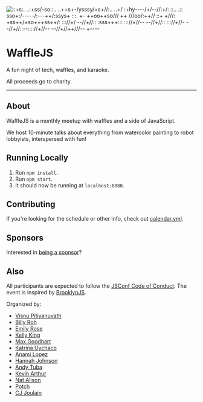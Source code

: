 ![
                 ::+s:.
             ..:+ss/-so::..
         ..++s+-/ysssy/+s+//:..
     ..+/ :+hy----/+/--//:+/:  ::..
  .::  sso+:/-----/:---++/:ssys+  :::.
 +-   ++oo++so/// ++ ///oo/:++//    ::+
 +///:    +ss++/+so+++ss++/:    ::://+/
 --//+//::    :sss+++:::    ::://+//--
     --//+//::           ::://+//-
         --//+//::--:::://+//--
             --//+//++///--
                 +----
](/images/wmo.png)

WaffleJS
========

A fun night of tech, waffles, and karaoke.

All proceeds go to charity.

* * *

About
-----
WaffleJS is a monthly meetup with waffles and a side of JavaScript.

We host 10-minute talks about everything from watercolor painting to
robot lobbyists, interspersed with fun!

Running Locally
------------
1. Run `npm install`.
2. Run `npm start`.
3. It should now be running at `localhost:8080`.

Contributing
------------
If you're looking for the schedule or other info, check out [calendar.yml](models/calendar.yml).

Sponsors
--------
Interested in [being a sponsor](https://wafflejs.com/sponsorship)?

Also
----
All participants are expected to follow the [JSConf Code of Conduct][1]. The event is inspired by [BrooklynJS][2].

Organized by:
- [Visnu Pitiyanuvath][@visnup]
- [Billy Roh][@billyroh]
- [Emily Rose][@nexxylove]
- [Kelly King][@kng]
- [Max Goodhart][@chromakode]
- [Katrina Uychaco][@kuychaco]
- [Anami Lopez][@anami-sf]
- [Hannah Johnson][@hanndull]
- [Andy Tuba][@andytuba]
- [Kevin Arthur][@heykevinarthur]
- [Nat Alison][@tesseralis]
- [Potch][@potch]
- [CJ Joulain][@cjoulain]


[1]: http://jsconf.com/codeofconduct.html
[2]: http://brooklynjs.com

[@visnup]: https://twitter.com/visnup
[@billyroh]: https://twitter.com/billyroh
[@nexxylove]: https://twitter.com/nexxylove
[@kng]: https://twitter.com/kng
[@chromakode]: https://twitter.com/chromakode
[@kuychaco]: https://twitter.com/kuychaco
[@anami-sf]: https://github.com/anami-sf
[@hanndull]: https://github.com/hanndull
[@andytuba]: https://twitter.com/andytuba
[@heykevinarthur]: https://github.com/heykevinarthur
[@tesseralis]: https://twitter.com/tesseralis
[@potch]: https://twitter.com/potch
[@cjoulain]: https://www.github.com/cjoulain